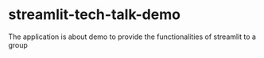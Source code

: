 # streamlit-tech-talk-demo
The application is about demo to provide the functionalities of streamlit to a group
